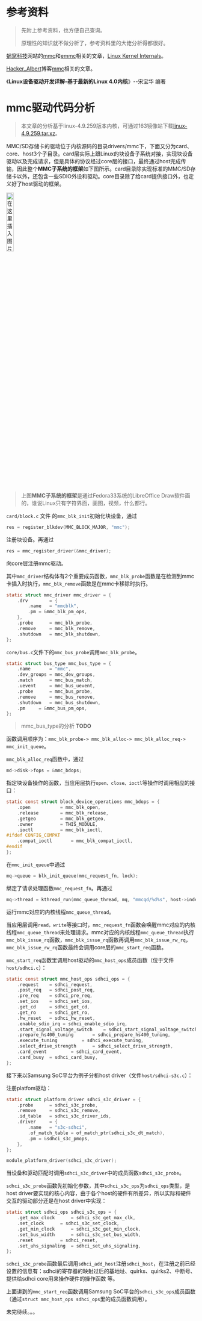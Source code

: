 

# 参考资料

> 先附上参考资料，也方便自己查询。
>
> 原理性的知识就不做分析了，参考资料里的大佬分析得都很好。

[蜗窝科技](http://www.wowotech.net/)网站的[mmc](http://www.wowotech.net/tag/mmc)和[emmc](http://www.wowotech.net/tag/emmc)相关的文章，[Linux Kernel Internals](https://linux.codingbelief.com/zh/)。

[Hacker_Albert](https://blog.csdn.net/weixin_41028621)博客[mmc](https://blog.csdn.net/weixin_41028621/category_9731440.html)相关的文章。

《**Linux设备驱动开发详解-基于最新的Linux 4.0内核**》--宋宝华  编著

# mmc驱动代码分析

> 本文章的分析基于linux-4.9.259版本内核，可通过163镜像站下载[linux-4.9.259.tar.xz](http://mirrors.163.com/kernel/v4.x/linux-4.9.259.tar.xz)。

MMC/SD存储卡的驱动位于内核源码的目录drivers/mmc下，下面又分为card、core、host3个子目录。card层实际上跟Linux的块设备子系统对接，实现块设备驱动以及完成请求，但是具体的协议经过core层的接口，最终通过host完成传输，因此整个**MMC子系统的框架**如下图所示。card目录除实现标准的MMC/SD存储卡以外，还包含一些SDIO外设和驱动。core目录除了给card提供接口外，也定义好了host驱动的框架。

<img src="http://47.97.36.184/pictures/mmc-subsystem.png?x-oss-process=image/watermark,type_ZmFuZ3poZW5naGVpdGk,shadow_10,text_aHR0cHM6Ly9ibG9nLmNzZG4ubmV0L2xpb241NDQzMDE=,size_16,color_FFFFFF,t_70#pic_center" alt="在这里插入图片描述" width="20%"/>

> 上图**MMC子系统的框架**是通过Fedora33系统的LibreOffice Draw软件画的，谁说Linux只有字符界面，画图，视频，什么都行。

`card/block.c` 文件 的`mmc_blk_init`初始化块设备，通过

```c
res = register_blkdev(MMC_BLOCK_MAJOR, "mmc");
```

注册块设备。再通过

```c
res = mmc_register_driver(&mmc_driver);
```

向core层注册mmc驱动。



其中`mmc_driver`结构体有2个重要成员函数，`mmc_blk_probe`函数是在检测到mmc卡插入时执行，`mmc_blk_remove`函数是在mmc卡移除时执行。

```c
static struct mmc_driver mmc_driver = {
    .drv        = {  
        .name   = "mmcblk",
        .pm = &mmc_blk_pm_ops,
    },   
    .probe      = mmc_blk_probe,
    .remove     = mmc_blk_remove,
    .shutdown   = mmc_blk_shutdown,
};
```



`core/bus.c`文件下的`mmc_bus_probe`调用`mmc_blk_probe`。

```c
static struct bus_type mmc_bus_type = {
    .name       = "mmc",
    .dev_groups = mmc_dev_groups,
    .match      = mmc_bus_match,
    .uevent     = mmc_bus_uevent,
    .probe      = mmc_bus_probe,
    .remove     = mmc_bus_remove,
    .shutdown   = mmc_bus_shutdown,
    .pm     = &mmc_bus_pm_ops,
}; 
```

> mmc_bus_type的分析 **TODO**



函数调用顺序为：`mmc_blk_probe-> mmc_blk_alloc-> mmc_blk_alloc_req-> mmc_init_queue`。

`mmc_blk_alloc_req`函数中，通过

```c
md->disk->fops = &mmc_bdops;
```

指定块设备操作的函数，当应用层执行`open、close、ioctl`等操作时调用相应的接口：

```c
static const struct block_device_operations mmc_bdops = {
    .open           = mmc_blk_open,
    .release        = mmc_blk_release,
    .getgeo         = mmc_blk_getgeo,
    .owner          = THIS_MODULE,
    .ioctl          = mmc_blk_ioctl,
#ifdef CONFIG_COMPAT
    .compat_ioctl       = mmc_blk_compat_ioctl,
#endif
};

```



在`mmc_init_queue`中通过

```c
mq->queue = blk_init_queue(mmc_request_fn, lock);
```

绑定了请求处理函数`mmc_request_fn`。再通过

```c
mq->thread = kthread_run(mmc_queue_thread, mq, "mmcqd/%d%s", host->index, subname ? subname : "");
```

运行mmc对应的内核线程`mmc_queue_thread`。



当应用层调用`read，write`等接口时，`mmc_request_fn`函数会唤醒mmc对应的内核线程`mmc_queue_thread`来处理请求。mmc对应的内核线程`mmc_queue_thread`执行`mmc_blk_issue_rq`函数，`mmc_blk_issue_rq`函数再调用`mmc_blk_issue_rw_rq`，`mmc_blk_issue_rw_rq`函数最终会调用core层的`mmc_start_req`函数。

`mmc_start_req`函数里调用host驱动的`mmc_host_ops`成员函数（位于文件`host/sdhci.c`）：

```c
static const struct mmc_host_ops sdhci_ops = {
    .request    = sdhci_request,
    .post_req   = sdhci_post_req,
    .pre_req    = sdhci_pre_req,
    .set_ios    = sdhci_set_ios,
    .get_cd     = sdhci_get_cd,
    .get_ro     = sdhci_get_ro,
    .hw_reset   = sdhci_hw_reset,
    .enable_sdio_irq = sdhci_enable_sdio_irq,
    .start_signal_voltage_switch    = sdhci_start_signal_voltage_switch,
    .prepare_hs400_tuning       = sdhci_prepare_hs400_tuning,
    .execute_tuning         = sdhci_execute_tuning,
    .select_drive_strength      = sdhci_select_drive_strength,
    .card_event         = sdhci_card_event,
    .card_busy  = sdhci_card_busy,
};
```



接下来以Samsung SoC平台为例子分析host driver（文件`host/sdhci-s3c.c`）：

注册platfom驱动：

```c
static struct platform_driver sdhci_s3c_driver = { 
    .probe      = sdhci_s3c_probe,
    .remove     = sdhci_s3c_remove,
    .id_table   = sdhci_s3c_driver_ids,
    .driver     = { 
        .name   = "s3c-sdhci",
        .of_match_table = of_match_ptr(sdhci_s3c_dt_match),
        .pm = &sdhci_s3c_pmops,
    },  
};

module_platform_driver(sdhci_s3c_driver);
```

当设备和驱动匹配时调用`sdhci_s3c_driver`中的成员函数`sdhci_s3c_probe`。

`sdhci_s3c_probe`函数先初始化参数，其中`sdhci_s3c_ops`为`sdhci_ops`类型，是host driver要实现的核心内容，由于各个host的硬件有所差异，所以实际和硬件交互的驱动部分还是在host driver中实现：

```c
static struct sdhci_ops sdhci_s3c_ops = {
    .get_max_clock      = sdhci_s3c_get_max_clk,
    .set_clock      = sdhci_s3c_set_clock,
    .get_min_clock      = sdhci_s3c_get_min_clock,
    .set_bus_width      = sdhci_s3c_set_bus_width,
    .reset          = sdhci_reset,
    .set_uhs_signaling  = sdhci_set_uhs_signaling,
};
```

`sdhci_s3c_probe`函数最后调用`sdhci_add_host`注册`sdhci_host`，在注册之前已经设置的信息有：sdhci的寄存器的映射过后的基地址、quirks、quirks2、中断号、提供给sdhci core用来操作硬件的操作函数 等。

上面讲到的`mmc_start_req`函数调用Samsung SoC平台的`sdhci_s3c_ops`成员函数（通过`struct mmc_host_ops sdhci_ops`里的成员函数调用）。



未完待续。。。
